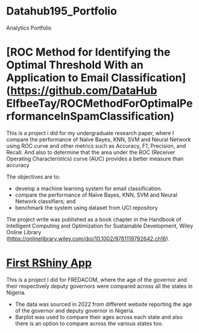 # Datahub195_Portfolio
Analytics Portfolio

# [ROC Method for Identifying the Optimal Threshold With an Application to Email Classification](https://github.com/DataHub ElfbeeTay/ROCMethodForOptimalPerformanceInSpamClassification)

This is a project i did for my undergraduate research paper, where I compare the performance of Naïve Bayes, KNN, SVM and Neural Network using ROC curve and other metrics such as Accuracy, F1, Precision, and Recall. And also to determine that the area under the ROC (Receiver Operating Characteristics) curve (AUC) provides a better measure than accuracy

The objectives are to:
* develop a machine learning system for email classification.
* compare the performance of Naïve Bayes, KNN, SVM and Neural Network classifiers; and
* benchmark the system using dataset from UCI repository

The project write was published as a book chapter in the Handbook of Intelligent Computing and Optimization for Sustainable Development, Wiley Online Library (https://onlinelibrary.wiley.com/doi/10.1002/9781119792642.ch16). 

# [First RShiny App](https://github.com/DataHub-ElfbeeTay/Rshiny)

This is a project I did for FREDACOM, where the age of the governor and their respectively deputy governors were compared across all the states in Nigeria.
* The data was sourced in 2022 from different website reporting the age of the governor and deputy governor in Nigeria.
* Barplot was used to compare their ages across each state and also there is an option to compare across the various states too.

